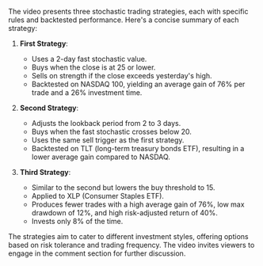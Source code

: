 The video presents three stochastic trading strategies, each with specific rules and backtested performance. Here's a concise summary of each strategy:

1. **First Strategy**:
   - Uses a 2-day fast stochastic value.
   - Buys when the close is at 25 or lower.
   - Sells on strength if the close exceeds yesterday's high.
   - Backtested on NASDAQ 100, yielding an average gain of 76% per trade and a 26% investment time.

2. **Second Strategy**:
   - Adjusts the lookback period from 2 to 3 days.
   - Buys when the fast stochastic crosses below 20.
   - Uses the same sell trigger as the first strategy.
   - Backtested on TLT (long-term treasury bonds ETF), resulting in a lower average gain compared to NASDAQ.

3. **Third Strategy**:
   - Similar to the second but lowers the buy threshold to 15.
   - Applied to XLP (Consumer Staples ETF).
   - Produces fewer trades with a high average gain of 76%, low max drawdown of 12%, and high risk-adjusted return of 40%.
   - Invests only 8% of the time.

The strategies aim to cater to different investment styles, offering options based on risk tolerance and trading frequency. The video invites viewers to engage in the comment section for further discussion.
